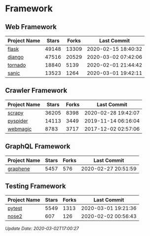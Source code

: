 # Framework

## Web Framework

| Project Name | Stars | Forks | Last Commit |
| ------------ | ----- | ----- | ----------- |
| [flask](https://github.com/pallets/flask) | 49148 | 13309 | 2020-02-15 18:40:32 |
| [django](https://github.com/django/django) | 47516 | 20529 | 2020-03-02 07:42:06 |
| [tornado](https://github.com/tornadoweb/tornado) | 18840 | 5139 | 2020-02-01 21:44:42 |
| [sanic](https://github.com/huge-success/sanic) | 13523 | 1264 | 2020-03-01 19:42:11 |

## Crawler Framework

| Project Name | Stars | Forks | Last Commit |
| ------------ | ----- | ----- | ----------- |
| [scrapy](https://github.com/scrapy/scrapy) | 36205 | 8398 | 2020-02-28 19:42:07 |
| [pyspider](https://github.com/binux/pyspider) | 14113 | 3449 | 2019-11-14 06:16:04 |
| [webmagic](https://github.com/code4craft/webmagic) | 8783 | 3717 | 2017-12-02 02:57:06 |

## GraphQL Framework

| Project Name | Stars | Forks | Last Commit |
| ------------ | ----- | ----- | ----------- |
| [graphene](https://github.com/graphql-python/graphene) | 5457 | 576 | 2020-02-27 20:51:59 |

## Testing Framework

| Project Name | Stars | Forks | Last Commit |
| ------------ | ----- | ----- | ----------- |
| [pytest](https://github.com/pytest-dev/pytest) | 5549 | 1313 | 2020-03-01 19:21:36 |
| [nose2](https://github.com/nose-devs/nose2) | 607 | 126 | 2020-02-02 00:56:43 |

*Update Date: 2020-03-02T17:00:27*